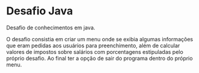 # Desafio Java

Desafio de conhecimentos em java.

O desafio consistia em criar um menu onde se exibia algumas informações que eram pedidas aos usuários para preenchimento, além de calcular valores de impostos sobre salários com porcentagens estipuladas pelo próprio desafio. Ao final ter a opção de sair do programa dentro do próprio menu.
